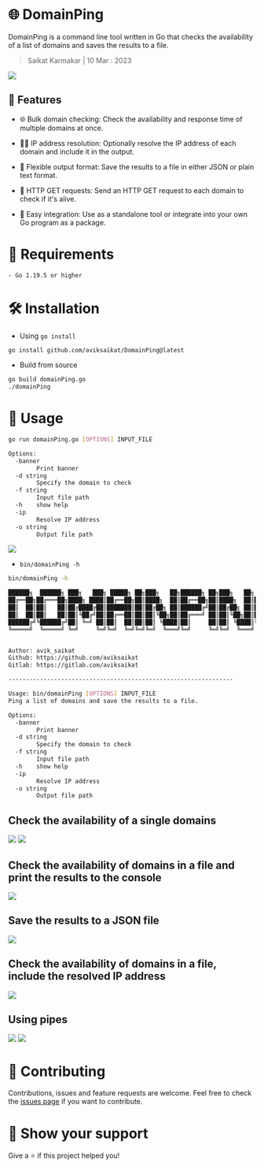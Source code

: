 # 🌐 DomainPing

DomainPing is a command line tool written in Go that checks the availability of a list of domains and saves the results to a file.

> Saikat Karmakar | 10 Mar : 2023

![](media/banner.gif)

## 🚀 Features
- 🌐 Bulk domain checking: Check the availability and response time of multiple domains at once.

- 🕵️‍♀️ IP address resolution: Optionally resolve the IP address of each domain and include it in the output.

- 📄 Flexible output format: Save the results to a file in either JSON or plain text format.

- 🔎 HTTP GET requests: Send an HTTP GET request to each domain to check if it's alive.

- 🔌 Easy integration: Use as a standalone tool or integrate into your own Go program as a package.

# 💾 Requirements 
```bash
- Go 1.19.5 or higher
```

# 🛠️ Installation 
- Using `go install`
```bash
go install github.com/aviksaikat/DomainPing@latest
```

- Build from source
```bash
go build domainPing.go
./domainPing
```


# 🤖 Usage
```bash
go run domainPing.go [OPTIONS] INPUT_FILE

Options:
  -banner
    	Print banner
  -d string
    	Specify the domain to check
  -f string
    	Input file path
  -h	show help
  -ip
    	Resolve IP address
  -o string
    	Output file path

```

![](media/help.gif)

- `bin/domainPing -h`


```bash
bin/domainPing -h                                            

██████╗  ██████╗ ███╗   ███╗ █████╗ ██╗███╗   ██╗██████╗ ██╗███╗   ██╗ ██████╗
██╔══██╗██╔═══██╗████╗ ████║██╔══██╗██║████╗  ██║██╔══██╗██║████╗  ██║██╔════╝
██║  ██║██║   ██║██╔████╔██║███████║██║██╔██╗ ██║██████╔╝██║██╔██╗ ██║██║  ███╗
██║  ██║██║   ██║██║╚██╔╝██║██╔══██║██║██║╚██╗██║██╔═══╝ ██║██║╚██╗██║██║   ██║
██████╔╝╚██████╔╝██║ ╚═╝ ██║██║  ██║██║██║ ╚████║██║     ██║██║ ╚████║╚██████╔╝
╚═════╝  ╚═════╝ ╚═╝     ╚═╝╚═╝  ╚═╝╚═╝╚═╝  ╚═══╝╚═╝     ╚═╝╚═╝  ╚═══╝ ╚═════╝


Author: avik_saikat
Github: https://github.com/aviksaikat
Gitlab: https://gitlab.com/aviksaikat

----------------------------------------------------------------

Usage: bin/domainPing [OPTIONS] INPUT_FILE
Ping a list of domains and save the results to a file.

Options:
  -banner
    	Print banner
  -d string
    	Specify the domain to check
  -f string
    	Input file path
  -h	show help
  -ip
    	Resolve IP address
  -o string
    	Output file path
```

## Check the availability of a single domains
![](media/solitary.gif)
![](media/single_domain.gif)

## Check the availability of domains in a file and print the results to the console
![](media/files.gif)

## Save the results to a JSON file
![](media/json.gif)

## Check the availability of domains in a file, include the resolved IP address
![](media/ip.gif)

## Using pipes
![](media/pipe.gif)
![](media/pipe_file.gif)


# 🤝 Contributing 
Contributions, issues and feature requests are welcome. Feel free to check the [issues page](https://github.com/Aviksaikat/DomainPing/issues) if you want to contribute.


# 💖 Show your support 
Give a ⭐️ if this project helped you!